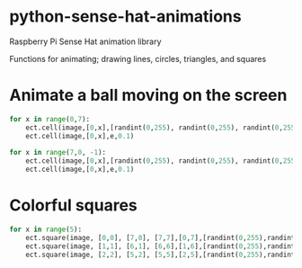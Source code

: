 # python-sense-hat-animations
Raspberry Pi Sense Hat animation library 

Functions for animating; drawing lines, circles, triangles, and squares



# Animate a ball moving on the screen 

 
```python
for x in range(0,7):
    ect.cell(image,[0,x],[randint(0,255), randint(0,255), randint(0,255)],0.1)
    ect.cell(image,[0,x],e,0.1)
    
for x in range(7,0, -1):
    ect.cell(image,[0,x],[randint(0,255), randint(0,255), randint(0,255)],0.1)
    ect.cell(image,[0,x],e,0.1)
```


# Colorful squares
```python
for x in range(5):
    ect.square(image, [0,0], [7,0], [7,7],[0,7],[randint(0,255),randint(0,255),randint(0,255)],.01)
    ect.square(image, [1,1], [6,1], [6,6],[1,6],[randint(0,255),randint(0,255),randint(0,255)],.01)
    ect.square(image, [2,2], [5,2], [5,5],[2,5],[randint(0,255),randint(0,255),randint(0,255)],.01
```
